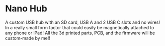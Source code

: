 # Nano Hub
A custom USB hub with an SD card, USB A and 2 USB C slots and no wires! In a really small form factor that could easily be magnetically attached to any phone or iPad!
All the 3d printed parts, PCB, and the firmware will be custom-made by me!!
